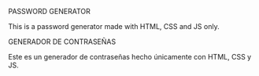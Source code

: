PASSWORD GENERATOR

This is a password generator made with HTML, CSS and JS only.

GENERADOR DE CONTRASEÑAS

Este es un generador de contraseñas hecho únicamente con HTML, CSS y JS. 
